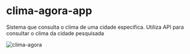 # clima-agora-app
Sistema que consulta o clima de uma cidade especifica. Utiliza API para consultar o clima da cidade pesquisada  
  
  
![clima-agora](https://user-images.githubusercontent.com/56805229/81864571-330c1a00-9543-11ea-9472-58d66cb21932.png)
